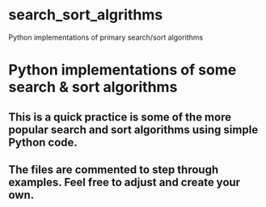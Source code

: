 # search_sort_algrithms
Python implementations of primary search/sort algorithms

# Python implementations of some search & sort algorithms

## This is a quick practice is some of the more popular search and sort algorithms using simple Python code. 
## The files are commented to step through examples. Feel free to adjust and create your own. 

